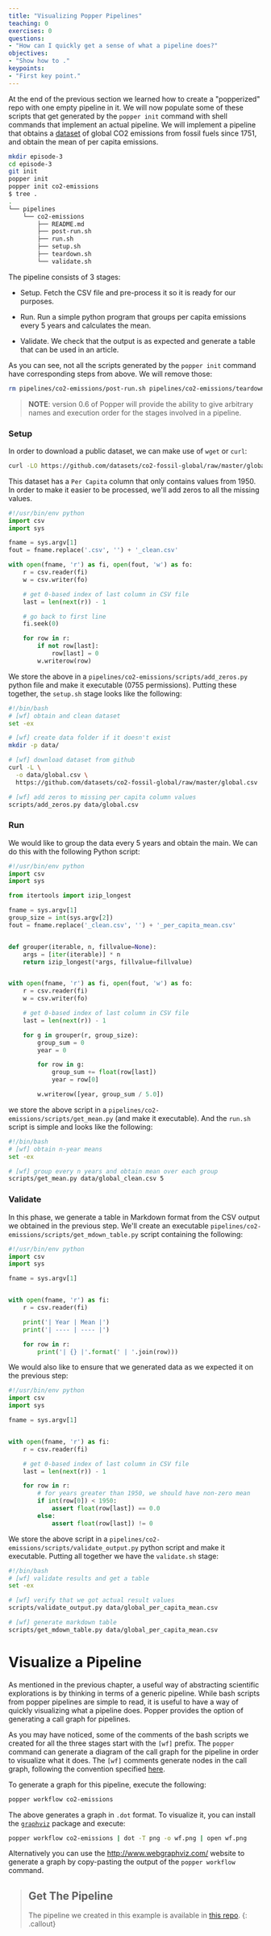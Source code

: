 ```yaml
---
title: "Visualizing Popper Pipelines"
teaching: 0
exercises: 0
questions:
- "How can I quickly get a sense of what a pipeline does?"
objectives:
- "Show how to ."
keypoints:
- "First key point."
---
```


At the end of the previous section we learned how to create a 
"popperized" repo with one empty pipeline in it. We will now populate 
some of these scripts that get generated by the `popper init` command 
with shell commands that implement an actual pipeline. We will 
implement a pipeline that obtains a 
[dataset](https://github.com/datasets/co2-fossil-global) of global CO2 
emissions from fossil fuels since 1751, and obtain the mean of per 
capita emissions.

```bash
mkdir episode-3
cd episode-3
git init
popper init
popper init co2-emissions
$ tree .
.
└── pipelines
    └── co2-emissions
        ├── README.md
        ├── post-run.sh
        ├── run.sh
        ├── setup.sh
        ├── teardown.sh
        └── validate.sh
```

The pipeline consists of 3 stages:

  * Setup. Fetch the CSV file and pre-process it so it is ready for 
    our purposes.

  * Run. Run a simple python program that groups per capita emissions 
    every 5 years and calculates the mean.

  * Validate. We check that the output is as expected and generate a 
    table that can be used in an article.

As you can see, not all the scripts generated by the `popper init` 
command have corresponding steps from above. We will remove those:

```bash
rm pipelines/co2-emissions/post-run.sh pipelines/co2-emissions/teardown.sh
```

> **NOTE**: version 0.6 of Popper will provide the ability to give 
arbitrary names and execution order for the stages involved in a 
pipeline.

### Setup

In order to download a public dataset, we can make use of `wget` or 
`curl`:

```bash
curl -LO https://github.com/datasets/co2-fossil-global/raw/master/global.csv
```

This dataset has a `Per Capita` column that only contains values from 
1950. In order to make it easier to be processed, we'll add zeros to 
all the missing values.

```python
#!/usr/bin/env python
import csv
import sys

fname = sys.argv[1]
fout = fname.replace('.csv', '') + '_clean.csv'

with open(fname, 'r') as fi, open(fout, 'w') as fo:
    r = csv.reader(fi)
    w = csv.writer(fo)

    # get 0-based index of last column in CSV file
    last = len(next(r)) - 1

    # go back to first line
    fi.seek(0)

    for row in r:
        if not row[last]:
            row[last] = 0
        w.writerow(row)
```

We store the above in a `pipelines/co2-emissions/scripts/add_zeros.py` 
python file and make it executable (0755 permissions). Putting these 
together, the `setup.sh` stage looks like the following:

```bash
#!/bin/bash
# [wf] obtain and clean dataset
set -ex

# [wf] create data folder if it doesn't exist
mkdir -p data/

# [wf] download dataset from github
curl -L \
  -o data/global.csv \
  https://github.com/datasets/co2-fossil-global/raw/master/global.csv

# [wf] add zeros to missing per capita column values
scripts/add_zeros.py data/global.csv
```

### Run

We would like to group the data every 5 years and obtain the main. We 
can do this with the following Python script:

```python
#!/usr/bin/env python
import csv
import sys

from itertools import izip_longest

fname = sys.argv[1]
group_size = int(sys.argv[2])
fout = fname.replace('_clean.csv', '') + '_per_capita_mean.csv'


def grouper(iterable, n, fillvalue=None):
    args = [iter(iterable)] * n
    return izip_longest(*args, fillvalue=fillvalue)


with open(fname, 'r') as fi, open(fout, 'w') as fo:
    r = csv.reader(fi)
    w = csv.writer(fo)

    # get 0-based index of last column in CSV file
    last = len(next(r)) - 1

    for g in grouper(r, group_size):
        group_sum = 0
        year = 0

        for row in g:
            group_sum += float(row[last])
            year = row[0]

        w.writerow([year, group_sum / 5.0])
```

we store the above script in a 
`pipelines/co2-emissions/scripts/get_mean.py` (and make it 
executable). And the `run.sh` script is simple and looks like the 
following:

```bash
#!/bin/bash
# [wf] obtain n-year means
set -ex

# [wf] group every n years and obtain mean over each group
scripts/get_mean.py data/global_clean.csv 5
```

### Validate

In this phase, we generate a table in Markdown format from the CSV 
output we obtained in the previous step. We'll create an executable 
`pipelines/co2-emissions/scripts/get_mdown_table.py` script containing 
the following:

```python
#!/usr/bin/env python
import csv
import sys

fname = sys.argv[1]


with open(fname, 'r') as fi:
    r = csv.reader(fi)

    print('| Year | Mean |')
    print('| ---- | ---- |')

    for row in r:
        print('| {} |'.format(' | '.join(row)))
```

We would also like to ensure that we generated data as we expected it 
on the previous step:

```python
#!/usr/bin/env python
import csv
import sys

fname = sys.argv[1]


with open(fname, 'r') as fi:
    r = csv.reader(fi)

    # get 0-based index of last column in CSV file
    last = len(next(r)) - 1

    for row in r:
        # for years greater than 1950, we should have non-zero mean
        if int(row[0]) < 1950:
            assert float(row[last]) == 0.0
        else:
            assert float(row[last]) != 0
```

We store the above script in a 
`pipelines/co2-emissions/scripts/validate_output.py` python script and 
make it executable. Putting all together we have the `validate.sh` 
stage:

```bash
#!/bin/bash
# [wf] validate results and get a table
set -ex

# [wf] verify that we got actual result values
scripts/validate_output.py data/global_per_capita_mean.csv

# [wf] generate markdown table
scripts/get_mdown_table.py data/global_per_capita_mean.csv
```

# Visualize a Pipeline

As mentioned in the previous chapter, a useful way of abstracting 
scientific explorations is by thinking in terms of a generic pipeline. 
While bash scripts from popper pipelines are simple to read, it is 
useful to have a way of quickly visualizing what a pipeline does. 
Popper provides the option of generating a call graph for pipelines.

As you may have noticed, some of the comments of the bash scripts we 
created for all the three stages start with the `[wf]` prefix. The 
`popper` command can generate a diagram of the call graph for the 
pipeline in order to visualize what it does. The `[wf]` comments 
generate nodes in the call graph, following the convention specified 
[here](https://github.com/systemslab/popper/issues/190#issue-276733567).

To generate a graph for this pipeline, execute the following:

```bash
popper workflow co2-emissions
```

The above generates a graph in `.dot` format. To visualize it, you can 
install the [`graphviz`](https://graphviz.gitlab.io/) package and 
execute:

```bash
popper workflow co2-emissions | dot -T png -o wf.png | open wf.png
```

Alternatively you can use the <http://www.webgraphviz.com/> website to 
generate a graph by copy-pasting the output of the `popper workflow` 
command.

> ## Get The Pipeline
>
> The pipeline we created in this example is available in [this 
> repo](https://github.com/popperized/lesson-episode-3).
{: .callout}
